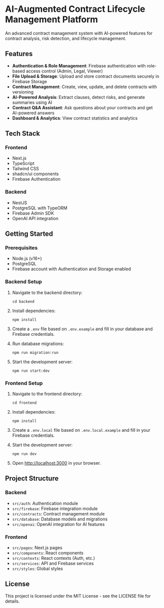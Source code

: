 # AI-Augmented Contract Lifecycle Management Platform

An advanced contract management system with AI-powered features for contract analysis, risk detection, and lifecycle management.

## Features

- **Authentication & Role Management**: Firebase authentication with role-based access control (Admin, Legal, Viewer)
- **File Upload & Storage**: Upload and store contract documents securely in Firebase Storage
- **Contract Management**: Create, view, update, and delete contracts with versioning
- **AI-Powered Analysis**: Extract clauses, detect risks, and generate summaries using AI
- **Contract Q&A Assistant**: Ask questions about your contracts and get AI-powered answers
- **Dashboard & Analytics**: View contract statistics and analytics

## Tech Stack

### Frontend
- Next.js
- TypeScript
- Tailwind CSS
- shadcn/ui components
- Firebase Authentication

### Backend
- NestJS
- PostgreSQL with TypeORM
- Firebase Admin SDK
- OpenAI API integration

## Getting Started

### Prerequisites

- Node.js (v16+)
- PostgreSQL
- Firebase account with Authentication and Storage enabled

### Backend Setup

1. Navigate to the backend directory:
   ```
   cd backend
   ```

2. Install dependencies:
   ```
   npm install
   ```

3. Create a `.env` file based on `.env.example` and fill in your database and Firebase credentials.

4. Run database migrations:
   ```
   npm run migration:run
   ```

5. Start the development server:
   ```
   npm run start:dev
   ```

### Frontend Setup

1. Navigate to the frontend directory:
   ```
   cd frontend
   ```

2. Install dependencies:
   ```
   npm install
   ```

3. Create a `.env.local` file based on `.env.local.example` and fill in your Firebase credentials.

4. Start the development server:
   ```
   npm run dev
   ```

5. Open [http://localhost:3000](http://localhost:3000) in your browser.

## Project Structure

### Backend

- `src/auth`: Authentication module
- `src/firebase`: Firebase integration module
- `src/contracts`: Contract management module
- `src/database`: Database models and migrations
- `src/openai`: OpenAI integration for AI features

### Frontend

- `src/pages`: Next.js pages
- `src/components`: React components
- `src/contexts`: React contexts (Auth, etc.)
- `src/services`: API and Firebase services
- `src/styles`: Global styles

## License

This project is licensed under the MIT License - see the LICENSE file for details.